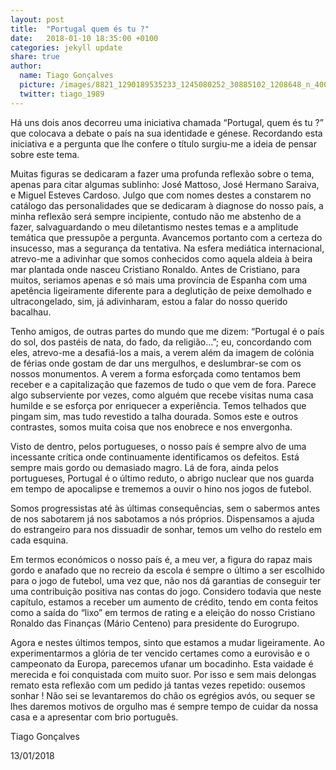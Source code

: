 ```yaml
---
layout: post
title:  "Portugal quem és tu ?"
date:   2018-01-10 18:35:00 +0100
categories: jekyll update
share: true
author:
  name: Tiago Gonçalves
  picture: /images/8821_1290189535233_1245080252_30885102_1208648_n_400x400.jpg
  twitter: tiago_1989
---
```

Há uns dois anos decorreu uma iniciativa chamada “Portugal, quem és tu ?” que colocava a debate o país na sua identidade e génese. Recordando esta iniciativa e a pergunta que lhe confere o título surgiu-me a ideia de pensar sobre este tema.

Muitas figuras se dedicaram a fazer uma profunda reflexão sobre o tema, apenas para citar algumas sublinho: José Mattoso, José Hermano Saraiva, e Miguel Esteves Cardoso. Julgo que com nomes destes a constarem no catálogo das personalidades que se dedicaram à diagnose do nosso país, a minha reflexão será sempre incipiente, contudo não me abstenho de a fazer, salvaguardando o meu diletantismo nestes temas e a amplitude temática que pressupõe a pergunta. Avancemos portanto com a certeza do insucesso, mas a segurança da tentativa.
Na esfera mediática internacional, atrevo-me a adivinhar que somos conhecidos como aquela aldeia à beira mar plantada onde nasceu Cristiano Ronaldo. Antes de Cristiano, para muitos, seriamos apenas e só mais uma província de Espanha com uma apetência ligeiramente diferente para a deglutição de peixe demolhado e ultracongelado, sim, já adivinharam, estou a falar do nosso querido bacalhau.

Tenho amigos, de outras partes do mundo que me dizem: “Portugal é o país do sol, dos pastéis de nata, do fado, da religião…”; eu, concordando com eles, atrevo-me a desafiá-los a mais, a verem além da imagem de colónia de férias onde gostam de dar uns mergulhos, e deslumbrar-se com os nossos monumentos. A verem a forma esforçada como tentamos bem receber e a capitalização que fazemos de tudo o que vem de fora. Parece algo subserviente por vezes, como alguém que recebe visitas numa casa humilde e se esforça por enriquecer a experiência. Temos telhados que pingam sim, mas tudo revestido a talha dourada. Somos este e outros contrastes, somos muita coisa que nos enobrece e nos envergonha.

Visto de dentro, pelos portugueses, o nosso país é sempre alvo de uma incessante crítica onde continuamente identificamos os defeitos. Está sempre mais gordo ou demasiado magro. Lá de fora, ainda pelos portugueses, Portugal é o último reduto, o abrigo nuclear que nos guarda em tempo de apocalipse e trememos a ouvir o hino nos jogos de futebol.

Somos progressistas até às últimas consequências, sem o sabermos antes de nos sabotarem já nos sabotamos a nós próprios. Dispensamos a ajuda do estrangeiro para nos dissuadir de sonhar, temos um velho do restelo em cada esquina.

Em termos económicos o nosso país é, a meu ver, a figura do rapaz mais gordo e anafado que no recreio da escola é sempre o último a ser escolhido para o jogo de futebol, uma vez que, não nos dá garantias de conseguir ter uma contribuição positiva nas contas do jogo. Considero todavia que neste capítulo, estamos  a receber um aumento de crédito, tendo em conta feitos como a saída do “lixo” em termos de rating e a eleição do nosso Cristiano Ronaldo das Finanças (Mário Centeno) para presidente do Eurogrupo.

Agora e nestes últimos tempos, sinto que estamos a mudar ligeiramente. Ao experimentarmos a glória de ter vencido certames como a eurovisão e o campeonato da Europa, parecemos ufanar um bocadinho. Esta vaidade é merecida e foi conquistada com muito suor. Por isso e sem mais delongas remato esta reflexão com um pedido já tantas vezes repetido: ousemos sonhar ! Não sei se levantaremos do chão os egrégios avós, ou sequer se lhes daremos motivos de orgulho mas é sempre tempo de cuidar da nossa casa e a apresentar com brio português.

Tiago Gonçalves

13/01/2018
